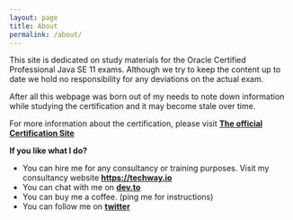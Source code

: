 ```yaml
---
layout: page
title: About
permalink: /about/
---
```


This site is dedicated on study materials for the Oracle Certified Professional Java SE 11 exams. 
Although we try to keep the content up to date we hold no responsibility for any deviations on the actual exam.

After all this webpage was born out of my needs to note down information while studying the certification and it may become stale over time.

For more information about the certification, please visit [**The official Certification Site**](https://education.oracle.com/oracle-certified-professional-java-se-11-developer/trackp_815)

**If you like what I do?**

* You can hire me for any consultancy or training purposes. Visit my consultancy website **https://techway.io**
* You can chat with me on [**dev.to**](https://dev.to/theodesp)
* You can buy me a coffee. (ping me for instructions)
* You can follow me on [**twitter**](http://twitter.com/nerdokto)

